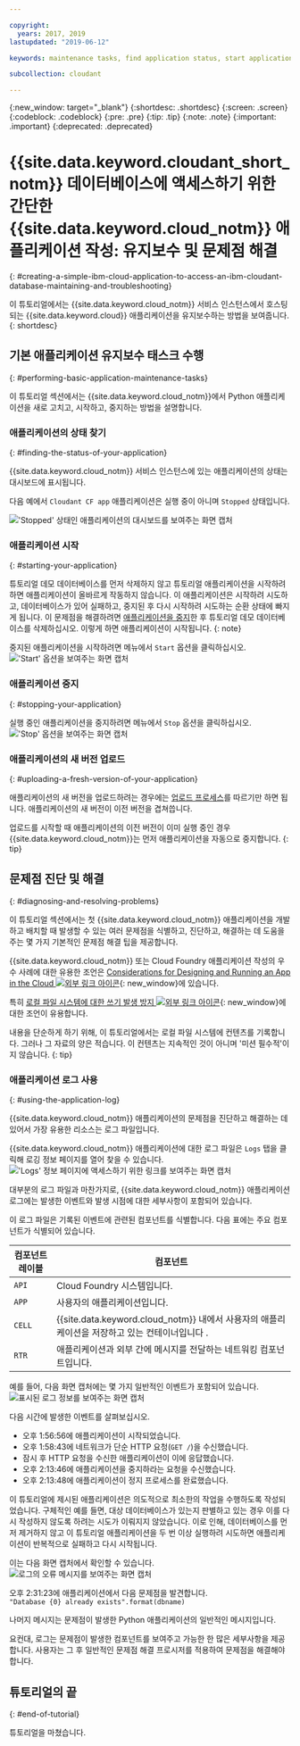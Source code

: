 ```yaml
---

copyright:
  years: 2017, 2019
lastupdated: "2019-06-12"

keywords: maintenance tasks, find application status, start application, stop application, upload application, diagnose problems, resolve problems, application log

subcollection: cloudant

---
```


{:new_window: target="_blank"}
{:shortdesc: .shortdesc}
{:screen: .screen}
{:codeblock: .codeblock}
{:pre: .pre}
{:tip: .tip}
{:note: .note}
{:important: .important}
{:deprecated: .deprecated}

<!-- Acrolinx: 2017-01-11 -->

# {{site.data.keyword.cloudant_short_notm}} 데이터베이스에 액세스하기 위한 간단한 {{site.data.keyword.cloud_notm}} 애플리케이션 작성: 유지보수 및 문제점 해결
{: #creating-a-simple-ibm-cloud-application-to-access-an-ibm-cloudant-database-maintaining-and-troubleshooting}

이 튜토리얼에서는 {{site.data.keyword.cloud_notm}} 서비스 인스턴스에서 호스팅되는 {{site.data.keyword.cloud}} 애플리케이션을 유지보수하는 방법을 보여줍니다.
{: shortdesc}

## 기본 애플리케이션 유지보수 태스크 수행
{: #performing-basic-application-maintenance-tasks}

이 튜토리얼 섹션에서는 {{site.data.keyword.cloud_notm}}에서 Python 애플리케이션을 새로 고치고, 시작하고, 중지하는 방법을 설명합니다.

### 애플리케이션의 상태 찾기
{: #finding-the-status-of-your-application}

{{site.data.keyword.cloud_notm}} 서비스 인스턴스에 있는 애플리케이션의 상태는 대시보드에 표시됩니다.

다음 예에서 `Cloudant CF app` 애플리케이션은 실행 중이 아니며
`Stopped` 상태입니다.

!['Stopped' 상태인 애플리케이션의 대시보드를 보여주는 화면 캡처](images/img0037.png)

### 애플리케이션 시작
{: #starting-your-application}

튜토리얼 데모 데이터베이스를 먼저 삭제하지 않고 튜토리얼 애플리케이션을 시작하려 하면 애플리케이션이 올바르게 작동하지 않습니다. 이 애플리케이션은 시작하려 시도하고, 데이터베이스가 있어 실패하고, 중지된 후 다시 시작하려 시도하는 순환 상태에 빠지게 됩니다. 이 문제점을 해결하려면 [애플리케이션을 중지](#stopping-your-application)한 후 튜토리얼 데모 데이터베이스를 삭제하십시오. 이렇게 하면 애플리케이션이 시작됩니다.
{: note}
    
중지된 애플리케이션을 시작하려면 메뉴에서 `Start` 옵션을 클릭하십시오. <br/>
!['Start' 옵션을 보여주는 화면 캡처](images/img0039.png)

### 애플리케이션 중지
{: #stopping-your-application}

실행 중인 애플리케이션을 중지하려면 메뉴에서 `Stop` 옵션을 클릭하십시오. <br/>
!['Stop' 옵션을 보여주는 화면 캡처](images/img0041.png)

### 애플리케이션의 새 버전 업로드
{: #uploading-a-fresh-version-of-your-application}

애플리케이션의 새 버전을 업로드하려는 경우에는 [업로드 프로세스](/docs/services/Cloudant?topic=cloudant-creating-a-simple-ibm-cloud-application-to-access-an-ibm-cloudant-database-uploading-the-application#creating-a-simple-ibm-cloud-application-to-access-an-ibm-cloudant-database-uploading-the-application)를 따르기만 하면 됩니다.
애플리케이션의 새 버전이 이전 버전을 겹쳐씁니다.

업로드를 시작할 때 애플리케이션의 이전 버전이 이미 실행 중인 경우 {{site.data.keyword.cloud_notm}}는 먼저 애플리케이션을 자동으로 중지합니다.
{: tip}

## 문제점 진단 및 해결
{: #diagnosing-and-resolving-problems}

이 튜토리얼 섹션에서는 첫 {{site.data.keyword.cloud_notm}} 애플리케이션을 개발하고 배치할 때 발생할 수 있는 여러 문제점을 식별하고, 진단하고, 해결하는 데 도움을 주는 몇 가지 기본적인 문제점 해결 팁을 제공합니다.

{{site.data.keyword.cloud_notm}} 또는 Cloud Foundry 애플리케이션 작성의
우수 사례에 대한 유용한 조언은
[Considerations for Designing and Running an App in the Cloud ![외부 링크 아이콘](../images/launch-glyph.svg "외부 링크 아이콘")](https://docs.cloudfoundry.org/devguide/deploy-apps/prepare-to-deploy.html){: new_window}에 있습니다. 

특히 [로컬 파일 시스템에 대한 쓰기 발생 방지 ![외부 링크 아이콘](../images/launch-glyph.svg "외부 링크 아이콘")](https://docs.cloudfoundry.org/devguide/deploy-apps/prepare-to-deploy.html#filesystem){: new_window}에
대한 조언이 유용합니다.

내용을 단순하게 하기 위해, 이 튜토리얼에서는 로컬 파일 시스템에 컨텐츠를 기록합니다. 그러나 그 자료의 양은 적습니다. 이 컨텐츠는 지속적인 것이 아니며 '미션 필수적'이지 않습니다.
{: tip}

### 애플리케이션 로그 사용
{: #using-the-application-log}

{{site.data.keyword.cloud_notm}} 애플리케이션의 문제점을 진단하고 해결하는 데 있어서 가장 유용한 리소스는 로그 파일입니다.

{{site.data.keyword.cloud_notm}} 애플리케이션에 대한 로그 파일은 `Logs` 탭을 클릭해 로깅 정보 페이지를 열어 찾을 수 있습니다. <br/>
!['Logs' 정보 페이지에 액세스하기 위한 링크를 보여주는 화면 캡처](images/img0042.png)

대부분의 로그 파일과 마찬가지로, {{site.data.keyword.cloud_notm}} 애플리케이션 로그에는 발생한 이벤트와 발생 시점에 대한 세부사항이 포함되어 있습니다.

이 로그 파일은 기록된 이벤트에 관련된 컴포넌트를 식별합니다.
다음 표에는 주요 컴포넌트가 식별되어 있습니다.

컴포넌트 레이블 |컴포넌트
----------------|----------
`API`           |Cloud Foundry 시스템입니다.
`APP`           |사용자의 애플리케이션입니다.
`CELL`          |{{site.data.keyword.cloud_notm}} 내에서 사용자의 애플리케이션을 저장하고 있는 컨테이너입니다 .
`RTR`           |애플리케이션과 외부 간에 메시지를 전달하는 네트워킹 컴포넌트입니다.

예를 들어,
다음 화면 캡처에는 몇 가지 일반적인 이벤트가 포함되어 있습니다. <br/>
![표시된 로그 정보를 보여주는 화면 캡처](images/img0043.png)

다음 시간에 발생한 이벤트를 살펴보십시오.

-   오후 1:56:56에 애플리케이션이 시작되었습니다.
-   오후 1:58:43에 네트워크가 단순 HTTP 요청(`GET /`)을 수신했습니다.
-   잠시 후 HTTP 요청을 수신한 애플리케이션이 이에 응답했습니다.
-   오후 2:13:46에 애플리케이션을 중지하라는 요청을 수신했습니다.
-   오후 2:13:48에 애플리케이션이 정지 프로세스를 완료했습니다.

이 튜토리얼에 제시된 애플리케이션은 의도적으로 최소한의 작업을 수행하도록 작성되었습니다.
구체적인 예를 들면, 대상 데이터베이스가 있는지 판별하고 있는 경우 이를 다시 작성하지 않도록 하려는
시도가 이뤄지지 않았습니다.
이로 인해, 데이터베이스를 먼저 제거하지 않고 이 튜토리얼 애플리케이션을
두 번 이상 실행하려 시도하면 애플리케이션이 반복적으로 실패하고 다시 시작됩니다.

이는 다음 화면 캡처에서 확인할 수 있습니다. <br/>
![로그의 오류 메시지를 보여주는 화면 캡처](images/img0044.png)

오후 2:31:23에
애플리케이션에서 다음 문제점을 발견합니다. <br/>
`"Database {0} already exists".format(dbname)`

나머지 메시지는 문제점이 발생한 Python 애플리케이션의 일반적인 메시지입니다.

요컨대, 로그는 문제점이 발생한 컴포넌트를 보여주고 가능한 한 많은 세부사항을 제공합니다.
사용자는 그 후 일반적인 문제점 해결 프로시저를 적용하여 문제점을 해결해야 합니다.

## 튜토리얼의 끝
{: #end-of-tutorial}

튜토리얼을 마쳤습니다.
